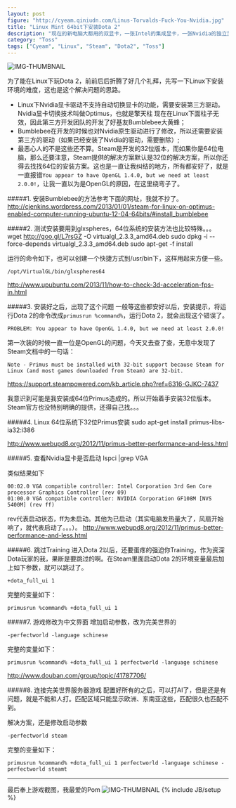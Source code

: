 ```yaml
---
layout: post
figure: "http://cyeam.qiniudn.com/Linus-Torvalds-Fuck-You-Nvidia.jpg"
title: "Linux Mint 64bit下安装Dota 2"
description: "现在的新电脑大都用的双显卡，一张Intel的集成显卡，一张Nvidia的独立显卡。默认运行集成显卡，在玩游戏这些需要大量图形计算的时候运行独立显卡。这个自动切换的过程在Windows和Mac环境下，都是由Nvidia的显卡驱动自动完成的，而在Linux下，伟大的Nvidia却不提供这样的切换功能了。所以Linus问候了它。"
category: "Toss"
tags: ["Cyeam", "Linux", "Steam", "Dota2", "Toss"]
---
```


![IMG-THUMBNAIL](http://cyeam.qiniudn.com/dota-2-logo.jpg)

为了能在Linux下玩Dota 2，前前后后折腾了好几个礼拜，先写一下Linux下安装环境的难度，这也是这个解决问题的思路。

+ Linux下Nvidia显卡驱动不支持自动切换显卡的功能，需要安装第三方驱动。Nvidia显卡切换技术叫做Optimus，也就是擎天柱
现在在Linux下面柱子无效，因此第三方开发团队的开发了好基友Bumblebee大黄蜂；
+ Bumblebee在开发的时候也对Nvidia原生驱动进行了修改，所以还需要安装第三方的驱动（如果已经安装了Nvidia的驱动，需要删除）;
+ 最恶心人的不是这些还不算。Steam是开发的32位版本，而如果你是64位电脑，那么还要注意，Steam提供的解决方案默认是32位的解决方案，所以你还得去找找64位的安装方案。这也是一直让我纠结的地方，所有都安好了，就是一直报错`You appear to have OpenGL 1.4.0, but we need at least 2.0.0!`，让我一直以为是OpenGL的原因，在这里绕弯子了。


#####1. 安装Bumblebee的方法参考下面的网址，我就不抄了。
http://cjenkins.wordpress.com/2013/01/01/steam-for-linux-on-optimus-enabled-computer-running-ubuntu-12-04-64bits/#install_bumblebee

#####2. 测试安装要用到glxspheres，64位系统的安装方法也比较特殊。。。
    wget http://goo.gl/L7rsGZ -O virtualgl_2.3.3_amd64.deb 
    sudo dpkg -i --force-depends virtualgl_2.3.3_amd64.deb 
    sudo apt-get -f install

运行的命令如下，也可以创建一个快捷方式到/usr/bin下，这样用起来方便一些。

    /opt/VirtualGL/bin/glxspheres64

http://www.upubuntu.com/2013/11/how-to-check-3d-acceleration-fps-in.html

#####3. 安装好之后，出现了这个问题
一般等这些都安好以后，安装提示，将运行Dota 2的命令改成`primusrun %command%`，运行Dota 2，就会出现这个错误了。

    PROBLEM: You appear to have OpenGL 1.4.0, but we need at least 2.0.0!

第一次装的时候一直一位是OpenGL的问题，今天又去查了查，无意中发现了Steam文档中的一句话：

    Note - Primus must be installed with 32-bit support because Steam for Linux (and most games downloaded from Steam) are 32-bit.

https://support.steampowered.com/kb_article.php?ref=6316-GJKC-7437

我意识到可能是我安装成64位Primus造成的。所以开始着手安装32位版本。Steam官方也没特别明确的提供，还得自己找。。。

#####4. Linux 64位系统下32位Primus安装
    sudo apt-get install primus-libs-ia32:i386

http://www.webupd8.org/2012/11/primus-better-performance-and-less.html

#####5. 查看Nvidia显卡是否启动
    lspci |grep VGA

类似结果如下

    00:02.0 VGA compatible controller: Intel Corporation 3rd Gen Core processor Graphics Controller (rev 09)
    01:00.0 VGA compatible controller: NVIDIA Corporation GF108M [NVS 5400M] (rev ff)
rev代表启动状态，ff为未启动。其他为已启动（其实电脑发热量大了，风扇开始响了，就代表启动了。。。）。
http://www.webupd8.org/2012/11/primus-better-performance-and-less.html

#####6. 跳过Training
进入Dota 2以后，还要蛋疼的强迫你Training，作为资深Dota玩家的我，果断是要跳过的啊。在Steam里面启动Dota 2的环境变量最后加上如下参数，就可以跳过了。

    +dota_full_ui 1

完整的变量如下：

    primusrun %command% +dota_full_ui 1

#####7. 游戏修改为中文界面
增加启动参数，改为完美世界的

    -perfectworld -language schinese
完整的变量如下：

    primusrun %command% +dota_full_ui 1 perfectworld -language schinese

http://www.douban.com/group/topic/41787706/

#####8. 连接完美世界服务器游戏
配置好所有的之后，可以打AI了，但是还是有问题，就是不能和人打。匹配区域只能显示欧洲、东南亚这些，匹配很久也匹配不到。

解决方案，还是修改启动参数

    -perfectworld steam

完整的变量如下：

    primusrun %command% +dota_full_ui 1 perfectworld -language schinese -perfectworld steamt

---
最后奉上游戏截图，我最爱的Pom
![IMG-THUMBNAIL](http://cyeam.qiniudn.com/dota2_pom.png)
{% include JB/setup %}